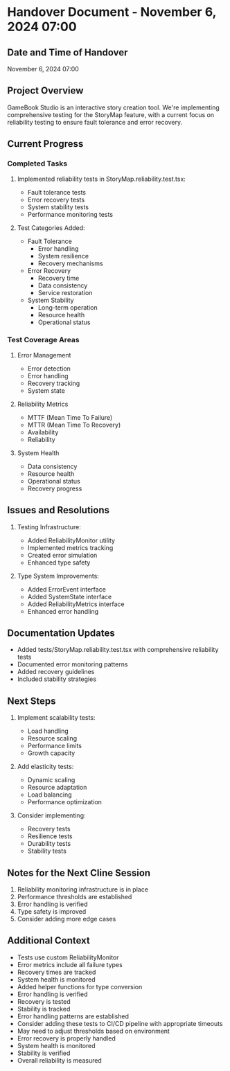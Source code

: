 # Handover Document - November 6, 2024 07:00

## Date and Time of Handover
November 6, 2024 07:00

## Project Overview
GameBook Studio is an interactive story creation tool. We're implementing comprehensive testing for the StoryMap feature, with a current focus on reliability testing to ensure fault tolerance and error recovery.

## Current Progress

### Completed Tasks
1. Implemented reliability tests in StoryMap.reliability.test.tsx:
   - Fault tolerance tests
   - Error recovery tests
   - System stability tests
   - Performance monitoring tests

2. Test Categories Added:
   - Fault Tolerance
     * Error handling
     * System resilience
     * Recovery mechanisms
   - Error Recovery
     * Recovery time
     * Data consistency
     * Service restoration
   - System Stability
     * Long-term operation
     * Resource health
     * Operational status

### Test Coverage Areas
1. Error Management
   - Error detection
   - Error handling
   - Recovery tracking
   - System state

2. Reliability Metrics
   - MTTF (Mean Time To Failure)
   - MTTR (Mean Time To Recovery)
   - Availability
   - Reliability

3. System Health
   - Data consistency
   - Resource health
   - Operational status
   - Recovery progress

## Issues and Resolutions
1. Testing Infrastructure:
   - Added ReliabilityMonitor utility
   - Implemented metrics tracking
   - Created error simulation
   - Enhanced type safety

2. Type System Improvements:
   - Added ErrorEvent interface
   - Added SystemState interface
   - Added ReliabilityMetrics interface
   - Enhanced error handling

## Documentation Updates
- Added tests/StoryMap.reliability.test.tsx with comprehensive reliability tests
- Documented error monitoring patterns
- Added recovery guidelines
- Included stability strategies

## Next Steps
1. Implement scalability tests:
   - Load handling
   - Resource scaling
   - Performance limits
   - Growth capacity

2. Add elasticity tests:
   - Dynamic scaling
   - Resource adaptation
   - Load balancing
   - Performance optimization

3. Consider implementing:
   - Recovery tests
   - Resilience tests
   - Durability tests
   - Stability tests

## Notes for the Next Cline Session
1. Reliability monitoring infrastructure is in place
2. Performance thresholds are established
3. Error handling is verified
4. Type safety is improved
5. Consider adding more edge cases

## Additional Context
- Tests use custom ReliabilityMonitor
- Error metrics include all failure types
- Recovery times are tracked
- System health is monitored
- Added helper functions for type conversion
- Error handling is verified
- Recovery is tested
- Stability is tracked
- Error handling patterns are established
- Consider adding these tests to CI/CD pipeline with appropriate timeouts
- May need to adjust thresholds based on environment
- Error recovery is properly handled
- System health is monitored
- Stability is verified
- Overall reliability is measured
